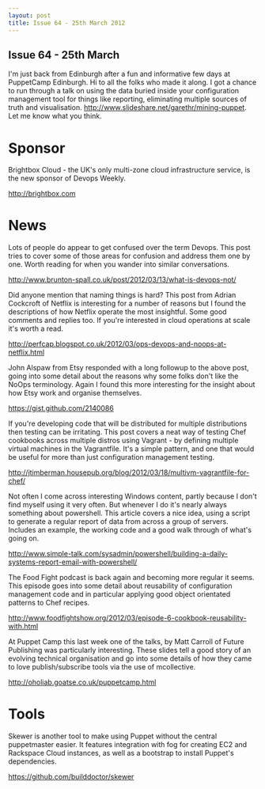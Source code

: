 ```yaml
---
layout: post
title: Issue 64 - 25th March 2012
---
```


## Issue 64 - 25th March

I'm just back from Edinburgh after a fun and informative few days at PuppetCamp Edinburgh. Hi to all the folks who made it along. I got a chance to run through a talk on using the data buried inside your configuration management tool for things like reporting, eliminating multiple sources of truth and visualisation. http://www.slideshare.net/garethr/mining-puppet. Let me know what you think.


Sponsor
======

Brightbox Cloud - the UK's only multi-zone cloud infrastructure service, is the new sponsor of Devops Weekly.

http://brightbox.com


News
====

Lots of people do appear to get confused over the term Devops. This post tries to cover some of those areas for confusion and address them one by one. Worth reading for when you wander into similar conversations.

http://www.brunton-spall.co.uk/post/2012/03/13/what-is-devops-not/


Did anyone mention that naming things is hard? This post from Adrian Cockcroft of Netflix is interesting for a number of reasons but I found the descriptions of how Netflix operate the most insightful. Some good comments and replies too. If you're interested in cloud operations at scale it's worth a read.

http://perfcap.blogspot.co.uk/2012/03/ops-devops-and-noops-at-netflix.html


John Alspaw from Etsy responded with a long followup to the above post, going into some detail about the reasons why some folks don't like the NoOps terminology. Again I found this more interesting for the insight about how Etsy work and organise themselves.

https://gist.github.com/2140086


If you're developing code that will be distributed for multiple distributions then testing can be irritating. This post covers a neat way of testing Chef cookbooks across multiple distros using Vagrant - by defining multiple virtual machines in the Vagrantfile. It's a simple pattern, and one that would be useful for more than just configuration management testing.

http://jtimberman.housepub.org/blog/2012/03/18/multivm-vagrantfile-for-chef/


Not often I come across interesting Windows content, partly because I don't find myself using it very often. But whenever I do it's nearly always something about powershell. This article covers a nice idea, using a script to generate a regular report of data from across a group of servers. Includes an example, the working code and a good walk through of what's going on.

http://www.simple-talk.com/sysadmin/powershell/building-a-daily-systems-report-email-with-powershell/


The Food Fight podcast is back again and becoming more regular it seems. This episode goes into some detail about reusability of configuration management code and in particular applying good object orientated patterns to Chef recipes.

http://www.foodfightshow.org/2012/03/episode-6-cookbook-reusability-with.html


At Puppet Camp this last week one of the talks, by Matt Carroll of Future Publishing was particularly interesting. These slides tell a good story of an evolving technical organisation and go into some details of how they came to love publish/subscribe tools via the use of mcollective.

http://oholiab.goatse.co.uk/puppetcamp.html


Tools
====

Skewer is another tool to make using Puppet without the central puppetmaster easier. It features integration with fog for creating EC2 and Rackspace Cloud instances, as well as a bootstrap to install Puppet's dependencies.

https://github.com/builddoctor/skewer
